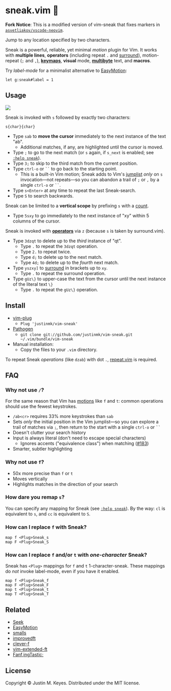 sneak.vim :shoe:
================

**Fork Notice**: This is a modified version of vim-sneak that fixes markers in [`asvetliakov/vscode-neovim`](https://github.com/asvetliakov/vscode-neovim).

Jump to any location specified by two characters.

Sneak is a powerful, reliable, yet minimal _motion_ plugin for Vim. It works with **multiple
lines**, **operators** (including repeat `.` and [surround]), motion-repeat
(`;` and `,`), **[keymaps]**, **visual** mode, **[multibyte]** text, and
**macros**.

Try *label-mode* for a minimalist alternative to
[EasyMotion](https://github.com/Lokaltog/vim-easymotion):

```vim
let g:sneak#label = 1
```

Usage
-----

<a href="http://imgur.com/Jke0mIJ" title="Click to see a short demo"><img src="https://raw.github.com/justinmk/vim-sneak/fluff/assets/readme_diagram.png"></a>

Sneak is invoked with `s` followed by exactly two characters:

    s{char}{char}

* Type `sab` to **move the cursor** immediately to the next instance of the text "ab".
    * Additional matches, if any, are highlighted until the cursor is moved.
* Type `;` to go to the next match (or `s` again, if `s_next` is enabled; see [`:help sneak`](doc/sneak.txt)).
* Type `3;` to skip to the third match from the current position.
* Type `ctrl-o` or ``` `` ``` to go back to the starting point.
    * This is a built-in Vim motion; Sneak adds to Vim's [jumplist](http://vimdoc.sourceforge.net/htmldoc/motion.html#jumplist)
      *only* on `s` invocation—not repeats—so you can
      abandon a trail of `;` or `,` by a single `ctrl-o` or ``` `` ```.
* Type `s<Enter>` at any time to repeat the last Sneak-search.
* Type `S` to search backwards.

Sneak can be limited to a **vertical scope** by prefixing `s` with a [count].

* Type `5sxy` to go immediately to the next instance of "xy" within 5 columns
  of the cursor.

Sneak is invoked with [**operators**](http://vimdoc.sourceforge.net/htmldoc/motion.html#operator)
via `z` (because `s` is taken by surround.vim).

* Type `3dzqt` to delete up to the *third* instance of "qt".
    * Type `.` to repeat the `3dzqt` operation.
    * Type `2.` to repeat twice.
    * Type `d;` to delete up to the next match.
    * Type `4d;` to delete up to the *fourth* next match.
* Type `yszxy]` to [surround] in brackets up to `xy`.
    * Type `.` to repeat the surround operation.
* Type `gUz\}` to upper-case the text from the cursor until the next instance
  of the literal text `\}`
    * Type `.` to repeat the `gUz\}` operation.

Install
-------

- [vim-plug](https://github.com/junegunn/vim-plug)
  - `Plug 'justinmk/vim-sneak'`
- [Pathogen](https://github.com/tpope/vim-pathogen)
  - `git clone git://github.com/justinmk/vim-sneak.git ~/.vim/bundle/vim-sneak`
- Manual installation:
  - Copy the files to your `.vim` directory.

To repeat Sneak *operations* (like `dzab`) with dot `.`,
[repeat.vim](https://github.com/tpope/vim-repeat) is required.

FAQ
---

### Why not use `/`?

For the same reason that Vim has [motions](http://vimdoc.sourceforge.net/htmldoc/motion.html#left-right-motions)
like `f` and `t`: common operations should use the fewest keystrokes.

* `/ab<cr>` requires 33% more keystrokes than `sab`
* Sets *only* the initial position in the Vim jumplist—so you can explore a
  trail of matches via `;`, then return to the start with a single `ctrl-o` or ``` `` ```
* Doesn't clutter your search history
* Input is always literal (don't need to escape special characters)
  * Ignores accents ("equivalence class") when matching
    ([#183](https://github.com/justinmk/vim-sneak/issues/183))
* Smarter, subtler highlighting

### Why not use `f`?

* 50x more precise than `f` or `t`
* Moves vertically
* Highlights matches in the direction of your search

### How dare you remap `s`?

You can specify any mapping for Sneak (see [`:help sneak`](doc/sneak.txt)).
By the way: `cl` is equivalent to `s`, and `cc` is equivalent to `S`.

### How can I replace `f` with Sneak?

```vim
map f <Plug>Sneak_s
map F <Plug>Sneak_S
```

### How can I replace `f` and/or `t` with *one-character* Sneak?

Sneak has `<Plug>` mappings for `f` and `t` 1-character-sneak.
These mappings do *not* invoke label-mode, even if you have it enabled.

```vim
map f <Plug>Sneak_f
map F <Plug>Sneak_F
map t <Plug>Sneak_t
map T <Plug>Sneak_T
```

Related
-------

* [Seek](https://github.com/goldfeld/vim-seek)
* [EasyMotion](https://github.com/Lokaltog/vim-easymotion)
* [smalls](https://github.com/t9md/vim-smalls)
* [improvedft](https://github.com/chrisbra/improvedft)
* [clever-f](https://github.com/rhysd/clever-f.vim)
* [vim-extended-ft](https://github.com/svermeulen/vim-extended-ft)
* [Fanf,ingTastic;](https://github.com/dahu/vim-fanfingtastic)

License
-------

Copyright © Justin M. Keyes. Distributed under the MIT license.

[multibyte]: http://vimdoc.sourceforge.net/htmldoc/mbyte.html#UTF-8
[keymaps]: http://vimdoc.sourceforge.net/htmldoc/mbyte.html#mbyte-keymap
[surround]: https://github.com/tpope/vim-surround
[count]: http://vimdoc.sourceforge.net/htmldoc/intro.html#[count]
